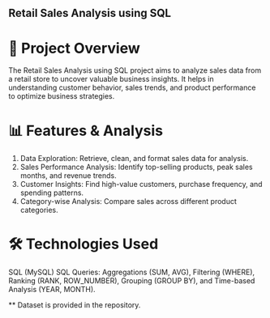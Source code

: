 ## Retail Sales Analysis using SQL

# 📌 Project Overview
The Retail Sales Analysis using SQL project aims to analyze sales data from a retail store to uncover valuable business insights. It helps in understanding customer behavior, sales trends, and product performance to optimize business strategies.

# 📊 Features & Analysis
1. Data Exploration: Retrieve, clean, and format sales data for analysis.
2. Sales Performance Analysis: Identify top-selling products, peak sales months, and revenue trends.
3. Customer Insights: Find high-value customers, purchase frequency, and spending patterns.
4. Category-wise Analysis: Compare sales across different product categories.

# 🛠️ Technologies Used
  SQL (MySQL)
  SQL Queries: Aggregations (SUM, AVG), Filtering (WHERE), Ranking (RANK, ROW_NUMBER), Grouping (GROUP BY), and Time-based Analysis (YEAR, MONTH).

** Dataset is provided in the repository.
